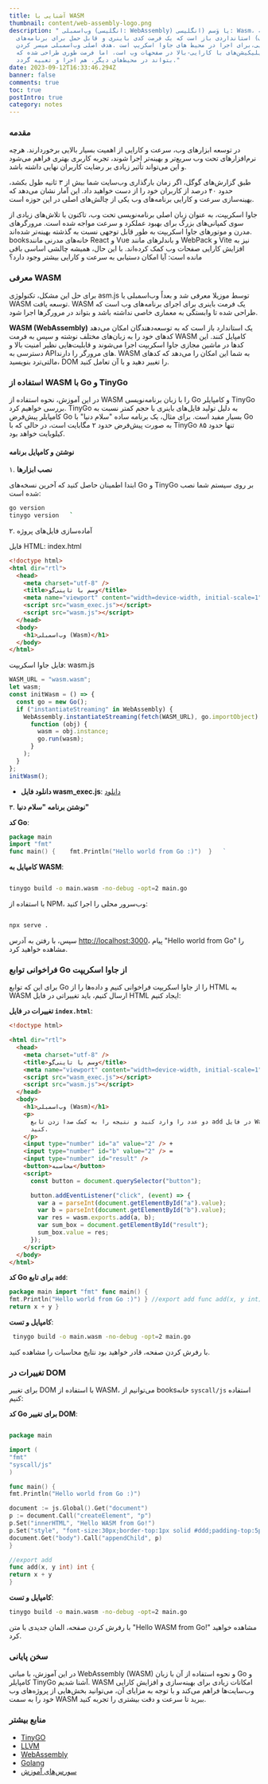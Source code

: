 ```yaml
---
title: آشنایی با WASM
thumbnail: content/web-assembly-logo.png
description: " وب‌اسمبلی (انگلیسی: WebAssembly) یا وَسم (انگلیسی: Wasm، اغلب به
  طور مخفف) استانداردی باز است که یک فرمت کدی باینری و قابل حمل برای برنامه‌های
  اجرایی،برای اجرا در محیط های جاوا اسکریپ است .هدف اصلی وب‌اسمبلی میسر کردن
  اپلیکیشن‌های با کارایی-بالا در صفحهات وب است، اما فرمت طوری طراحی شده که
  بتواند در محیط‌های دیگر، هم اجرا و تعبیه گردد."
date: 2023-09-12T16:33:46.294Z
banner: false
comments: true
toc: true
postIntro: true
category: notes
---
```


### مقدمه

در توسعه ابزارهای وب، سرعت و کارایی از اهمیت بسیار بالایی برخوردارند. هرچه نرم‌افزارهای تحت وب سریع‌تر و بهینه‌تر اجرا شوند، تجربه کاربری بهتری فراهم می‌شود و این می‌تواند تأثیر زیادی بر رضایت کاربران نهایی داشته باشد.

طبق گزارش‌های گوگل، اگر زمان بارگذاری وب‌سایت شما بیش از ۳ ثانیه طول بکشد، حدود ۴۰ درصد از کاربران خود را از دست خواهید داد. این آمار نشان می‌دهد که بهینه‌سازی سرعت و کارایی برنامه‌های وب یکی از چالش‌های اصلی در این حوزه است.

جاوا اسکریپت، به عنوان زبان اصلی برنامه‌نویسی تحت وب، تاکنون با تلاش‌های زیادی از سوی کمپانی‌های بزرگ برای بهبود عملکرد و سرعت مواجه شده است. مرورگرهای مدرن و موتورهای جاوا اسکریپت به طور قابل توجهی نسبت به گذشته بهینه‌تر شده‌اند. booksخانه‌های مدرنی مانند React و Vue و باندلرهای مانند WebPack و Vite نیز به افزایش کارایی صفحات وب کمک کرده‌اند. با این حال، همیشه چالشی اساسی باقی مانده است: آیا امکان دستیابی به سرعت و کارایی بیشتر وجود دارد؟

### معرفی WASM

برای حل این مشکل، تکنولوژی asm.js توسط موزیلا معرفی شد و بعداً وب‌اسمبلی یا WASM توسعه یافت. WASM یک فرمت باینری برای اجرای برنامه‌های وب است که طراحی شده تا وابستگی به معماری خاصی نداشته باشد و بتواند در مرورگرها اجرا شود.

**WASM (WebAssembly)** یک استاندارد باز است که به توسعه‌دهندگان امکان می‌دهد کدهای خود را به زبان‌های مختلف نوشته و سپس به فرمت WASM کامپایل کنند. این کدها در ماشین مجازی جاوا اسکریپت اجرا می‌شوند و قابلیت‌هایی نظیر امنیت بالا و دسترسی به API‌های مرورگر را دارند. WASM به شما این امکان را می‌دهد که کدهای مالتی‌ترد بنویسید، DOM را تغییر دهید و با آن تعامل کنید.

### استفاده از WASM با Go و TinyGo

در این آموزش، نحوه استفاده از WASM را با زبان برنامه‌نویسی Go و کامپایلر TinyGo بررسی خواهیم کرد. TinyGo به دلیل تولید فایل‌های باینری با حجم کمتر نسبت به کامپایلر پیش‌فرض Go بسیار مفید است. برای مثال، یک برنامه ساده "سلام دنیا" با Go به صورت پیش‌فرض حدود ۲ مگابایت است، در حالی که با TinyGo تنها حدود ۸۵ کیلوبایت خواهد بود.

#### نوشتن و کامپایل برنامه

۱. **نصب ابزارها**

ابتدا اطمینان حاصل کنید که آخرین نسخه‌های Go و TinyGo بر روی سیستم شما نصب شده است:

```bash
go version
tinygo version   `

```

۲. آماده‌سازی فایل‌های پروژه

فایل HTML: index.html

```html
<!doctype html>
<html dir="rtl">
  <head>
    <meta charset="utf-8" />
    <title>وسم با تاینی‌گو</title>
    <meta name="viewport" content="width=device-width, initial-scale=1" />
    <script src="wasm_exec.js"></script>
    <script src="wasm.js"></script>
  </head>
  <body>
    <h1>وب‌اسمبلی (Wasm)</h1>
  </body>
</html>
```

فایل جاوا اسکریپت: wasm.js

```js
WASM_URL = "wasm.wasm";
let wasm;
const initWasm = () => {
  const go = new Go();
  if ("instantiateStreaming" in WebAssembly) {
    WebAssembly.instantiateStreaming(fetch(WASM_URL), go.importObject).then(
      function (obj) {
        wasm = obj.instance;
        go.run(wasm);
      }
    );
  }
};
initWasm();
```

- **دانلود فایل wasm_exec.js**: [دانلود](https://github.com/tinygo-org/tinygo/blob/release/targets/wasm_exec.js)

۳. **نوشتن برنامه "سلام دنیا"**

**کد Go**:

```go
package main
import "fmt"
func main() {    fmt.Println("Hello world from Go :)")  }   `

```

**کامپایل به WASM**:

```bash

tinygo build -o main.wasm -no-debug -opt=2 main.go

```

با استفاده از NPM، وب‌سرور محلی را اجرا کنید:

```bash

npx serve .
```

سپس، با رفتن به آدرس <http://localhost:3000>، پیام "Hello world from Go" را مشاهده خواهید کرد.

### فراخوانی توابع Go از جاوا اسکریپت

برای این که توابع Go را از جاوا اسکریپت فراخوانی کنیم و داده‌ها را از HTML به WASM ارسال کنیم، باید تغییراتی در فایل HTML ایجاد کنیم:

**تغییرات در فایل `index.html`**:

```html
<!doctype html>

<html dir="rtl">
  <head>
    <meta charset="utf-8" />
    <title>وسم با تاینی‌گو</title>
    <meta name="viewport" content="width=device-width, initial-scale=1" />
    <script src="wasm_exec.js"></script>
    <script src="wasm.js"></script>
  </head>
  <body>
    <h1>وب‌اسمبلی (Wasm)</h1>
    <p>
      دو عدد را وارد کنید و نتیجه را به کمک صدا زدن تابع add در فایل Wasm محاسبه
      کنید.
    </p>
    <input type="number" id="a" value="2" /> +
    <input type="number" id="b" value="2" /> =
    <input type="number" id="result" />
    <button>محاسبه</button>
    <script>
      const button = document.querySelector("button");

      button.addEventListener("click", (event) => {
        var a = parseInt(document.getElementById("a").value);
        var b = parseInt(document.getElementById("b").value);
        var res = wasm.exports.add(a, b);
        var sum_box = document.getElementById("result");
        sum_box.value = res;
      });
    </script>
  </body>
</html>
```

**کد Go برای تابع `add`**:

```go
package main import "fmt" func main() {
fmt.Println("Hello world from Go :)") } //export add func add(x, y int) int {
return x + y }


```

**کامپایل و تست**:

```bash
 tinygo build -o main.wasm -no-debug -opt=2 main.go

```

با رفرش کردن صفحه، قادر خواهید بود نتایج محاسبات را مشاهده کنید.

### تغییرات در DOM

برای تغییر DOM با استفاده از WASM، می‌توانیم از booksخانه `syscall/js` استفاده کنیم:

**کد Go برای تغییر DOM**:

```go

package main

import (
"fmt"
"syscall/js"
)

func main() {
fmt.Println("Hello world from Go :)")

document := js.Global().Get("document")
p := document.Call("createElement", "p")
p.Set("innerHTML", "Hello WASM from Go!")
p.Set("style", "font-size:30px;border-top:1px solid #ddd;padding-top:5px")
document.Get("body").Call("appendChild", p)
}

//export add
func add(x, y int) int {
return x + y
}

```

**کامپایل و تست**:

```bash
tinygo build -o main.wasm -no-debug -opt=2 main.go

```

با رفرش کردن صفحه، المان جدیدی با متن "Hello WASM from Go!" مشاهده خواهید کرد.

### سخن پایانی

در این آموزش، با مبانی WebAssembly (WASM) و نحوه استفاده از آن با زبان Go و کامپایلر TinyGo آشنا شدیم. WASM امکانات زیادی برای بهینه‌سازی و افزایش کارایی وب‌سایت‌ها فراهم می‌کند و با توجه به مزایای آن، می‌توانید بخش‌هایی از پروژه‌های وب خود را به سمت WASM ببرید تا سرعت و دقت بیشتری را تجربه کنید.

### منابع بیشتر

- [TinyGO](https://tinygo.org/)
- [LLVM](https://llvm.org/)
- [WebAssembly](https://webassembly.org/)
- [Golang](https://go.dev/)
- [سورس‌های آموزش](https://github.com/mehotkhan/tinygo-wasm-tuts)
